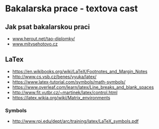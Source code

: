 # Bakalarska prace - textova cast

## Jak psat bakalarskou praci
- www.herout.net/tao-diplomky/
- www.mitvsehotovo.cz

## LaTex
- https://en.wikibooks.org/wiki/LaTeX/Footnotes_and_Margin_Notes
- http://www.cs.vsb.cz/benes/vyuka/latex/
- https://www.latex-tutorial.com/symbols/math-symbols/
- https://www.overleaf.com/learn/latex/Line_breaks_and_blank_spaces
- http://www.fit.vutbr.cz/~martinek/latex/control.html
- https://latex.wikia.org/wiki/Matrix_environments

### Symbols
- http://www.rpi.edu/dept/arc/training/latex/LaTeX_symbols.pdf
